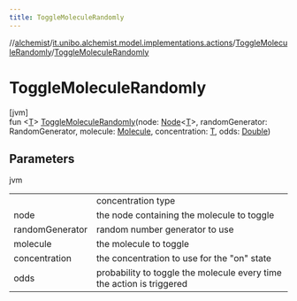 ```yaml
---
title: ToggleMoleculeRandomly
---
```

//[alchemist](../../../index.html)/[it.unibo.alchemist.model.implementations.actions](../index.html)/[ToggleMoleculeRandomly](index.html)/[ToggleMoleculeRandomly](-toggle-molecule-randomly.html)



# ToggleMoleculeRandomly



[jvm]\
fun <[T](index.html)> [ToggleMoleculeRandomly](-toggle-molecule-randomly.html)(node: [Node](../../it.unibo.alchemist.model.interfaces/-node/index.html)<[T](index.html)>, randomGenerator: RandomGenerator, molecule: [Molecule](../../it.unibo.alchemist.model.interfaces/-molecule/index.html), concentration: [T](index.html), odds: [Double](https://kotlinlang.org/api/latest/jvm/stdlib/kotlin/-double/index.html))



## Parameters


jvm

| | |
|---|---|
|  | <T> concentration type |
| node | the node containing the molecule to toggle |
| randomGenerator | random number generator to use |
| molecule | the molecule to toggle |
| concentration | the concentration to use for the "on" state |
| odds | probability to toggle the molecule every time the action is triggered |




